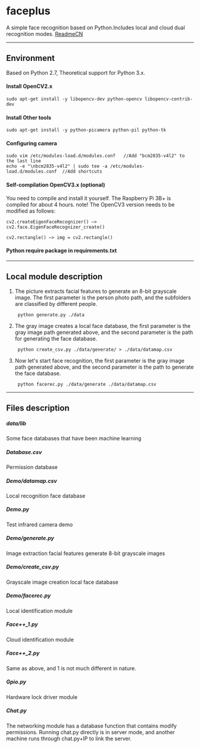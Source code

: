 # faceplus
A simple face recognition based on Python.Includes local and cloud dual recognition modes.
 [ReadmeCN](https://github.com/xinxin8816/faceplus/blob/master/READMECN.md "ReadmeCN")

------

## Environment

Based on Python 2.7, Theoretical support for Python 3.x.

#### Install OpenCV2.x

	sudo apt-get install -y libopencv-dev python-opencv libopencv-contrib-dev

#### Install Other tools

	sudo apt-get install -y python-picamera python-pil python-tk

#### Configuring camera
	sudo vim /etc/modules-load.d/modules.conf   //Add "bcm2835-v4l2" to the last line
	echo -e "\nbcm2835-v4l2" | sudo tee -a /etc/modules-load.d/modules.conf  //Add shortcuts

#### Self-compilation OpenCV3.x (optional)
You need to compile and install it yourself. The Raspberry Pi 3B+ is compiled for about 4 hours. note! The OpenCV3 version needs to be modified as follows:

	cv2.createEigenFaceRecognizer() —> cv2.face.EigenFaceRecognizer_create() 

	cv2.rectangle() —> img = cv2.rectangle()

#### Python require package in requirements.txt

------

## Local module description

1. The picture extracts facial features to generate an 8-bit grayscale image. The first parameter is the person photo path, and the subfolders are classified by different people.

		python generate.py ./data

2. The gray image creates a local face database, the first parameter is the gray image path generated above, and the second parameter is the path for generating the face database.

		python create_csv.py ./data/generate/ > ./data/datamap.csv

3. Now let's start face recognition, the first parameter is the gray image path generated above, and the second parameter is the path to generate the face database.

		python facerec.py ./data/generate ./data/datamap.csv

------
## Files description

##### data/lib

Some face databases that have been machine learning

##### Database.csv

Permission database

##### Demo/datamap.csv

Local recognition face database

##### Demo.py

Test infrared camera demo

##### Demo/generate.py

Image extraction facial features generate 8-bit grayscale images

##### Demo/create_csv.py

Grayscale image creation local face database

##### Demo/facerec.py

Local identification module

##### Face++_1.py

Cloud identification module

##### Face++_2.py

Same as above, and 1 is not much different in nature.

##### Gpio.py

Hardware lock driver module

##### Chat.py

The networking module has a database function that contains modify permissions. Running chat.py directly is in server mode, and another machine runs through chat.py+IP to link the server.
